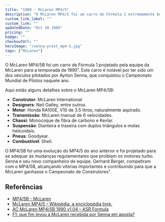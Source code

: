 ```yaml
---
title: "1989 - McLaren MP4/5"
description: "O McLaren MP4/5 foi um carro de Fórmula 1 extremamente bem-sucedido, projetado pela equipe da McLaren e impulsionado pelos motores V10 naturalmente aspirados da Honda¹. Aqui estão alguns detalhes sobre o McLaren MP4/5."
custom_link_label: ""
custom_link: ""
updatedDate: "Oct 30 1989"
pricing: ""
badge: ""
checkoutUrl: ""
heroImage: "/senna-prost_mp4-5.jpg"
tags: ["McLaren"]
---
```


O McLaren MP4/5B foi um carro de Fórmula 1 projetado pela equipe da McLaren para a temporada de 1990¹. Este carro é notável por ter sido um dos veículos pilotados por Ayrton Senna, que conquistou o Campeonato Mundial de Pilotos naquele ano.

Aqui estão alguns detalhes sobre o McLaren MP4/5B:
- **Construtor**: McLaren International
- **Designers**: Neil Oatley, entre outros.
- **Motor**: Honda RA100E, V10 de 3.5 litros, naturalmente aspirado.
- **Transmissão**: McLaren manual de 6 velocidades.
- **Chassi**: Monocoque de fibra de carbono e Kevlar.
- **Suspensão**: Dianteira e traseira com duplos triângulos e molas helicoidais.
- **Pneus**: Goodyear.
- **Combustível**: Shell.

O MP4/5B foi uma evolução do MP4/5 do ano anterior e foi projetado para se adequar às mudanças regulamentares que proibiam os motores turbo. Senna e seu novo companheiro de equipe, Gerhard Berger, competiram com o MP4/5B, alcançando vitórias importantes e contribuindo para que a McLaren ganhasse o Campeonato de Construtores¹.


## Referências

  - [MP4/5B - McLaren](https://www.mclaren.com/racing/heritage/formula-1/cars/1990-formula-1-mclaren-mp45b/)
  - [McLaren MP4/5 – Wikipédia, a enciclopédia livre.](https://pt.wikipedia.org/wiki/McLaren_MP4/5)
  - [AC McLaren MP4/5B 1990 v1.04 – ASR Formula](https://www.asrformula.com/mods/assetto-corsa/asr-owc-legend/ayrton-senna/mclaren-mp45b-1990/)
  - [F1: que fim levou a McLaren recebida por Senna em aposta?](https://sportbuzz.uol.com.br/noticias/formula-1/f1-que-fim-levou-mclaren-ganhada-por-senna-em-aposta.phtml)

  

